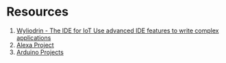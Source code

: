 # Resources

1. [Wyliodrin - The IDE for IoT Use advanced IDE features to write complex applications](https://www.wyliodrin.com/)
2. [Alexa Project](https://github.com/alexa/alexa-avs-sample-app)
3. [Arduino Projects](http://vwlowen.co.uk/arduino/index.htm)
